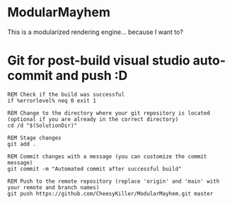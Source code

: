 # ModularMayhem
This is a modularized rendering engine... because I want to?

# Git for post-build visual studio auto-commit and push :D

~~~
REM Check if the build was successful
if %errorlevel% neq 0 exit 1

REM Change to the directory where your git repository is located (optional if you are already in the correct directory)
cd /d "$(SolutionDir)"

REM Stage changes
git add .

REM Commit changes with a message (you can customize the commit message)
git commit -m "Automated commit after successful build"

REM Push to the remote repository (replace 'origin' and 'main' with your remote and branch names)
git push https://github.com/CheesyKiller/ModularMayhem.git master
~~~

